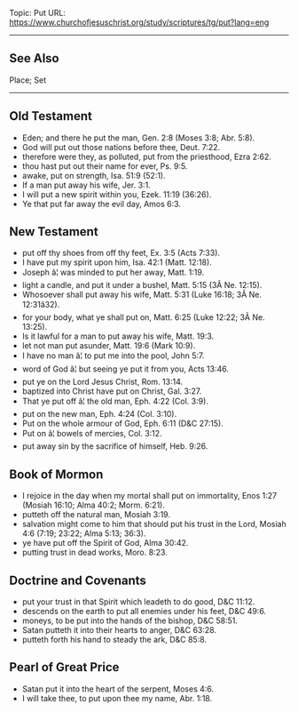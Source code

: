Topic: Put
URL: https://www.churchofjesuschrist.org/study/scriptures/tg/put?lang=eng

---

## See Also

Place; Set

---

## Old Testament

- Eden; and there he put the man, Gen. 2:8 (Moses 3:8; Abr. 5:8).
- God will put out those nations before thee, Deut. 7:22.
- therefore were they, as polluted, put from the priesthood, Ezra 2:62.
- thou hast put out their name for ever, Ps. 9:5.
- awake, put on strength, Isa. 51:9 (52:1).
- If a man put away his wife, Jer. 3:1.
- I will put a new spirit within you, Ezek. 11:19 (36:26).
- Ye that put far away the evil day, Amos 6:3.

## New Testament

- put off thy shoes from off thy feet, Ex. 3:5 (Acts 7:33).
- I have put my spirit upon him, Isa. 42:1 (Matt. 12:18).
- Joseph â¦ was minded to put her away, Matt. 1:19.
- light a candle, and put it under a bushel, Matt. 5:15 (3Â Ne. 12:15).
- Whosoever shall put away his wife, Matt. 5:31 (Luke 16:18; 3Â Ne. 12:31â32).
- for your body, what ye shall put on, Matt. 6:25 (Luke 12:22; 3Â Ne. 13:25).
- Is it lawful for a man to put away his wife, Matt. 19:3.
- let not man put asunder, Matt. 19:6 (Mark 10:9).
- I have no man â¦ to put me into the pool, John 5:7.
- word of God â¦ but seeing ye put it from you, Acts 13:46.
- put ye on the Lord Jesus Christ, Rom. 13:14.
- baptized into Christ have put on Christ, Gal. 3:27.
- That ye put off â¦ the old man, Eph. 4:22 (Col. 3:9).
- put on the new man, Eph. 4:24 (Col. 3:10).
- Put on the whole armour of God, Eph. 6:11 (D&C 27:15).
- Put on â¦ bowels of mercies, Col. 3:12.
- put away sin by the sacrifice of himself, Heb. 9:26.

## Book of Mormon

- I rejoice in the day when my mortal shall put on immortality, Enos 1:27 (Mosiah 16:10; Alma 40:2; Morm. 6:21).
- putteth off the natural man, Mosiah 3:19.
- salvation might come to him that should put his trust in the Lord, Mosiah 4:6 (7:19; 23:22; Alma 5:13; 36:3).
- ye have put off the Spirit of God, Alma 30:42.
- putting trust in dead works, Moro. 8:23.

## Doctrine and Covenants

- put your trust in that Spirit which leadeth to do good, D&C 11:12.
- descends on the earth to put all enemies under his feet, D&C 49:6.
- moneys, to be put into the hands of the bishop, D&C 58:51.
- Satan putteth it into their hearts to anger, D&C 63:28.
- putteth forth his hand to steady the ark, D&C 85:8.

## Pearl of Great Price

- Satan put it into the heart of the serpent, Moses 4:6.
- I will take thee, to put upon thee my name, Abr. 1:18.

